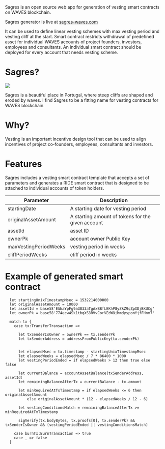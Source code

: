 Sagres is an open source web app for generation of vesting smart contracts on WAVES blockchain.

Sagres generator is live at [sagres-waves.com](http://sagres-waves.com/)
 
It can be used to define linear vesting schemes with max vesting period and vesting cliff at the start. Smart contract restricts withdrawal of predefined asset for individual WAVES accounts of project founders, investors, employees and consultants. An individual smart contract should be deployed for every account that needs vesting scheme.
  

# Sagres?

![](https://upload.wikimedia.org/wikipedia/commons/thumb/9/99/Leuchtturm_Algarve_20060422.jpg/640px-Leuchtturm_Algarve_20060422.jpg)

Sagres is a beautiful place in Portugal, where steep cliffs are shaped and eroded by waves. I find Sagres to be a fitting name for vesting contracts for WAVES blockchain.

# Why?

Vesting is an important incentive design tool that can be used to align incentives of project co-founders, employees, consultants and investors.


# Features

Sagres includes a vesting smart contract template that accepts a set of parameters and generates a RIDE smart contract that is designed to be attached to individual accounts of token holders.

| Parameter | Description |
| --- | ---- |
| startingDate | A starting date for vesting period | 
| originalAssetAmount | A starting amount of tokens for the given account |
| assetId | asset ID |
| ownerPk | account owner Public Key |
| maxVestingPeriodWeeks | vesting period in weeks |
| cliffPeriodWeeks | cliff period in weeks |


# Example of generated smart contract 

```
  let startingUnixTimestampMsec = 1532214000000 
  let originalAssetAmount = 10000 
  let assetId = base58'EAhaYpFg9a3833aTgAxBBfLEKhP8yZkZ9qZpXDjBXUCg'
  let ownerPk = base58'774ecw4Sk1tbqXS8RVvCorVEdW8ihmdysponYjfFHnm7'
  
  match tx {
    case tx:TransferTransaction =>
    
      let txSenderIsOwner = ownerPk == tx.senderPk
      let txSenderAddress = addressFromPublicKey(tx.senderPk)
    
    
      let elapsedMsec = tx.timestamp - startingUnixTimestampMsec
      let elapsedWeeks = elapsedMsec / 7 * 86400 * 1000 
      let vestingPeriodEnded = if elapsedWeeks > 12 then true else false
      
      let currentBalance = accountAssetBalance(txSenderAddress, assetId)
      let remainingBalanceAfterTx = currentBalance - tx.amount
  
      let minRequiredAtTxTimestamp = if elapsedWeeks <= 6 then originalAssetAmount
          else originalAssetAmount * (12 - elapsedWeeks / 12 - 6)
  
      let vestingConditionsMatch = remainingBalanceAfterTx >= minRequiredAtTxTimestamp
  
      sigVerify(tx.bodyBytes, tx.proofs[0], tx.senderPk) && txSenderIsOwner && (vestingPeriodEnded || vestingConditionsMatch)
  
    case burnTx:BurnTransaction => true
    case _ => false
  }

```
